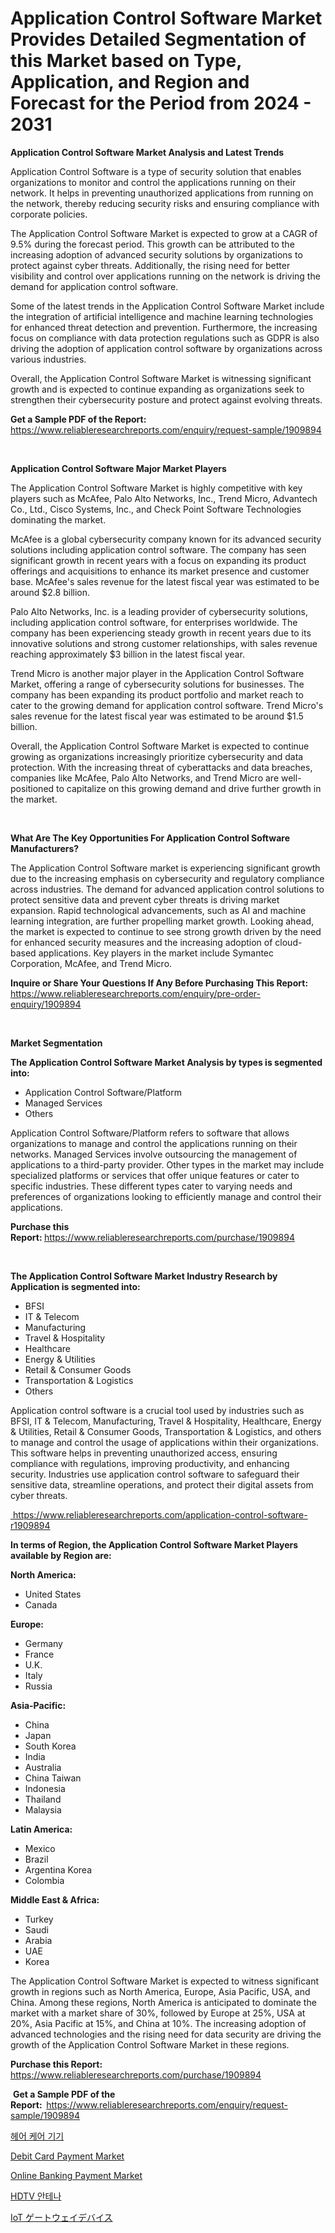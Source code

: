 <p><h1>Application Control Software Market Provides Detailed Segmentation of this Market based on Type, Application, and Region and Forecast for the Period from 2024 - 2031</h1></p><p><strong>Application Control Software Market Analysis and Latest Trends</strong></p>
<p><p>Application Control Software is a type of security solution that enables organizations to monitor and control the applications running on their network. It helps in preventing unauthorized applications from running on the network, thereby reducing security risks and ensuring compliance with corporate policies.</p><p>The Application Control Software Market is expected to grow at a CAGR of 9.5% during the forecast period. This growth can be attributed to the increasing adoption of advanced security solutions by organizations to protect against cyber threats. Additionally, the rising need for better visibility and control over applications running on the network is driving the demand for application control software.</p><p>Some of the latest trends in the Application Control Software Market include the integration of artificial intelligence and machine learning technologies for enhanced threat detection and prevention. Furthermore, the increasing focus on compliance with data protection regulations such as GDPR is also driving the adoption of application control software by organizations across various industries.</p><p>Overall, the Application Control Software Market is witnessing significant growth and is expected to continue expanding as organizations seek to strengthen their cybersecurity posture and protect against evolving threats.</p></p>
<p><strong>Get a Sample PDF of the Report:&nbsp;</strong> <a href="https://www.reliableresearchreports.com/enquiry/request-sample/1909894">https://www.reliableresearchreports.com/enquiry/request-sample/1909894</a></p>
<p>&nbsp;</p>
<p><strong>Application Control Software Major Market Players</strong></p>
<p><p>The Application Control Software Market is highly competitive with key players such as McAfee, Palo Alto Networks, Inc., Trend Micro, Advantech Co., Ltd., Cisco Systems, Inc., and Check Point Software Technologies dominating the market.</p><p>McAfee is a global cybersecurity company known for its advanced security solutions including application control software. The company has seen significant growth in recent years with a focus on expanding its product offerings and acquisitions to enhance its market presence and customer base. McAfee's sales revenue for the latest fiscal year was estimated to be around $2.8 billion.</p><p>Palo Alto Networks, Inc. is a leading provider of cybersecurity solutions, including application control software, for enterprises worldwide. The company has been experiencing steady growth in recent years due to its innovative solutions and strong customer relationships, with sales revenue reaching approximately $3 billion in the latest fiscal year.</p><p>Trend Micro is another major player in the Application Control Software Market, offering a range of cybersecurity solutions for businesses. The company has been expanding its product portfolio and market reach to cater to the growing demand for application control software. Trend Micro's sales revenue for the latest fiscal year was estimated to be around $1.5 billion.</p><p>Overall, the Application Control Software Market is expected to continue growing as organizations increasingly prioritize cybersecurity and data protection. With the increasing threat of cyberattacks and data breaches, companies like McAfee, Palo Alto Networks, and Trend Micro are well-positioned to capitalize on this growing demand and drive further growth in the market.</p></p>
<p>&nbsp;</p>
<p><strong>What Are The Key Opportunities For Application Control Software Manufacturers?</strong></p>
<p><p>The Application Control Software market is experiencing significant growth due to the increasing emphasis on cybersecurity and regulatory compliance across industries. The demand for advanced application control solutions to protect sensitive data and prevent cyber threats is driving market expansion. Rapid technological advancements, such as AI and machine learning integration, are further propelling market growth. Looking ahead, the market is expected to continue to see strong growth driven by the need for enhanced security measures and the increasing adoption of cloud-based applications. Key players in the market include Symantec Corporation, McAfee, and Trend Micro.</p></p>
<p><strong>Inquire or Share Your Questions If Any Before Purchasing This Report:</strong> <a href="https://www.reliableresearchreports.com/enquiry/pre-order-enquiry/1909894">https://www.reliableresearchreports.com/enquiry/pre-order-enquiry/1909894</a></p>
<p>&nbsp;</p>
<p><strong>Market Segmentation</strong></p>
<p><strong>The Application Control Software Market Analysis by types is segmented into:</strong></p>
<p><ul><li>Application Control Software/Platform</li><li>Managed Services</li><li>Others</li></ul></p>
<p><p>Application Control Software/Platform refers to software that allows organizations to manage and control the applications running on their networks. Managed Services involve outsourcing the management of applications to a third-party provider. Other types in the market may include specialized platforms or services that offer unique features or cater to specific industries. These different types cater to varying needs and preferences of organizations looking to efficiently manage and control their applications.</p></p>
<p><strong>Purchase this Report:&nbsp;</strong><a href="https://www.reliableresearchreports.com/purchase/1909894">https://www.reliableresearchreports.com/purchase/1909894</a></p>
<p>&nbsp;</p>
<p><strong>The Application Control Software Market Industry Research by Application is segmented into:</strong></p>
<p><ul><li>BFSI</li><li>IT & Telecom</li><li>Manufacturing</li><li>Travel & Hospitality</li><li>Healthcare</li><li>Energy & Utilities</li><li>Retail & Consumer Goods</li><li>Transportation & Logistics</li><li>Others</li></ul></p>
<p><p>Application control software is a crucial tool used by industries such as BFSI, IT & Telecom, Manufacturing, Travel & Hospitality, Healthcare, Energy & Utilities, Retail & Consumer Goods, Transportation & Logistics, and others to manage and control the usage of applications within their organizations. This software helps in preventing unauthorized access, ensuring compliance with regulations, improving productivity, and enhancing security. Industries use application control software to safeguard their sensitive data, streamline operations, and protect their digital assets from cyber threats.</p></p>
<p><a href="https://www.reliableresearchreports.com/application-control-software-r1909894">&nbsp;https://www.reliableresearchreports.com/application-control-software-r1909894</a></p>
<p><strong>In terms of Region, the Application Control Software Market Players available by Region are:</strong></p>
<p>
    <p> <strong> North America: </strong>
        <ul>
            <li>United States</li>
            <li>Canada</li>
        </ul>
        </p> 
    <p> <strong> Europe: </strong>
        <ul>
            <li>Germany</li>
            <li>France</li>
            <li>U.K.</li>
            <li>Italy</li>
            <li>Russia</li>
        </ul>
        </p> 
    <p> <strong> Asia-Pacific: </strong>
        <ul>
            <li>China</li>
            <li>Japan</li>
            <li>South Korea</li>
            <li>India</li>
            <li>Australia</li>
            <li>China Taiwan</li>
            <li>Indonesia</li>
            <li>Thailand</li>
            <li>Malaysia</li>
        </ul>
        </p> 
    <p> <strong> Latin America: </strong>
        <ul>
            <li>Mexico</li>
            <li>Brazil</li>
            <li>Argentina Korea</li>
            <li>Colombia</li>
        </ul>
        </p> 
    <p> <strong> Middle East & Africa: </strong>
        <ul>
            <li>Turkey</li>
            <li>Saudi</li>
            <li>Arabia</li>
            <li>UAE</li>
            <li>Korea</li>
        </ul>
    </p>
    </p>
<p><p>The Application Control Software Market is expected to witness significant growth in regions such as North America, Europe, Asia Pacific, USA, and China. Among these regions, North America is anticipated to dominate the market with a market share of 30%, followed by Europe at 25%, USA at 20%, Asia Pacific at 15%, and China at 10%. The increasing adoption of advanced technologies and the rising need for data security are driving the growth of the Application Control Software Market in these regions.</p></p>
<p><strong>Purchase this Report: </strong><a href="https://www.reliableresearchreports.com/purchase/1909894">https://www.reliableresearchreports.com/purchase/1909894</a></p>
<p>&nbsp;<strong>Get a Sample PDF of the Report:&nbsp;&nbsp;</strong><a href="https://www.reliableresearchreports.com/enquiry/request-sample/1909894">https://www.reliableresearchreports.com/enquiry/request-sample/1909894</a></p>
<p><strong></strong></p>
<p><p><a href="https://github.com/royErdmtyan906778/Market-Research-Report-List-1/blob/main/128082659381.md">헤어 케어 기기</a></p><p><a href="https://github.com/kathiaseamanalvaradovlprc2h/Market-Research-Report-List-2/blob/main/debit-card-payment-market.md">Debit Card Payment Market</a></p><p><a href="https://github.com/wusalecollins540tpqoz/Market-Research-Report-List-2/blob/main/online-banking-payment-market.md">Online Banking Payment Market</a></p><p><a href="https://github.com/valroy852/Market-Research-Report-List-1/blob/main/860986759382.md">HDTV 안테나</a></p><p><a href="https://github.com/oqoeusbvpadwjs08/Market-Research-Report-List-2/blob/main/543702660918.md">IoT ゲートウェイデバイス</a></p></p>
